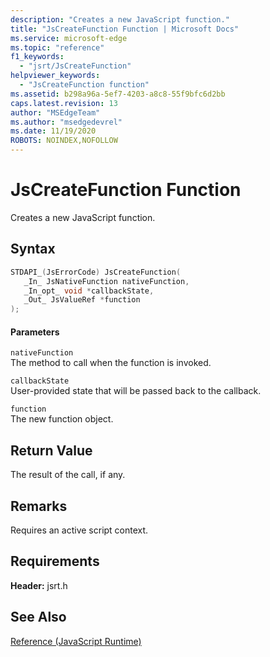 ```yaml
---
description: "Creates a new JavaScript function."
title: "JsCreateFunction Function | Microsoft Docs"
ms.service: microsoft-edge
ms.topic: "reference"
f1_keywords: 
  - "jsrt/JsCreateFunction"
helpviewer_keywords: 
  - "JsCreateFunction function"
ms.assetid: b298a96a-5ef7-4203-a8c8-55f9bfc6d2bb
caps.latest.revision: 13
author: "MSEdgeTeam"
ms.author: "msedgedevrel"
ms.date: 11/19/2020
ROBOTS: NOINDEX,NOFOLLOW
---
```

# JsCreateFunction Function

Creates a new JavaScript function.
  
## Syntax  
  
```cpp  
STDAPI_(JsErrorCode) JsCreateFunction(  
   _In_ JsNativeFunction nativeFunction,  
   _In_opt_ void *callbackState,  
   _Out_ JsValueRef *function  
);  
```  
  
#### Parameters  
 `nativeFunction`  
 The method to call when the function is invoked.  
  
 `callbackState`  
 User-provided state that will be passed back to the callback.  
  
 `function`  
 The new function object.  
  
## Return Value  
 The result of the call, if any.  
  
## Remarks  
 Requires an active script context.  
  
## Requirements  
 **Header:** jsrt.h  
  
## See Also  
 [Reference (JavaScript Runtime)](../chakra-hosting/reference-javascript-runtime.md)
